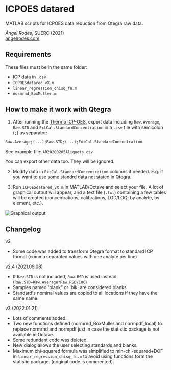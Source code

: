 # ICPOES datared

MATLAB scripts for ICPOES data reduction from Qtegra raw data.

*Ángel Rodés*, SUERC (2021)\
[angelrodes.com](https://angelrodes.wordpress.com/)

## Requirements

These files must be in the same folder:

* ICP data in ```.csv```
* ```ICPOESdatared_vX.m```
* ```linear_regression_chisq_fn.m```
* ```normrnd_BoxMuller.m```

## How to make it work with Qtegra

1. After running the [Thermo ICP-OES](https://github.com/angelrodes/ICPOES-datared/blob/main/ICPOES_checklist.md), export data including ```Raw.Average```, ```Raw.STD``` and ```ExtCal.StandardConcentration``` in a ```.csv``` file with semicolon (```;```) as separator:

``` csv
Raw.Average;(...);Raw.STD;(...);ExtCal.StandardConcentration
```

See example file: ```AR20200205Aliquots.csv```

You can export other data too. They will be ignored.

2. Modify data in ```ExtCal.StandardConcentration``` columns if needed. E.g. if you want to use some standrd data not stated in Qtegra.

3. Run ```ICPOESdatared_vX.m``` in MATLAB/Octave and select your file. A lot of graphical output will appear, and a text file (```.txt```) containing a few tables will be created (concentrations, calibrations, LOD/LOQ; by analyte, by element, etc.).

![Graphical output](https://user-images.githubusercontent.com/53089531/124753740-45a09a00-df21-11eb-9fcc-508e1f4e7713.jpg)

## Changelog

v2

- Some code was added to transform Qtegra format to standard ICP format (comma separated values with one analyte per line)

v2.4 (2021.09.08)

- If `Raw.STD` is not included, `Raw.RSD` is used instead (`Raw.STD=Raw.Average*Raw.RSD/100`)
- Samples named 'blank" or 'blk' are considered blanks
- Standard's nominal values ara copied to all locations if they have the same name.

v3 (2022.01.21)

- Lots of comments added.
- Two new functions defined (normrnd_BoxMuller and normpdf_local) to replace normrnd and normpdf just in case the statistic package is not available in Octave.
- Some redundant code was deleted.
- New dialog allows the user selecting standards and blanks.
- Maximum chi-squared formula was simplified to min-chi-squared+DOF in ```linear_regression_chisq_fn.m``` to avoid using functions form the statistic package. (original code is commented).
